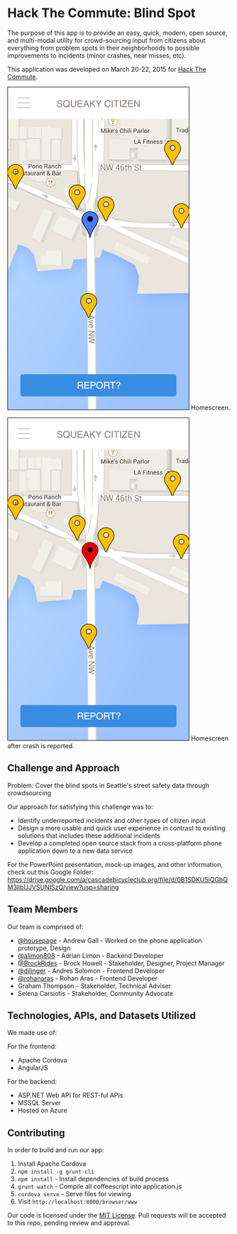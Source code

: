 # Hack The Commute: Blind Spot

The purpose of this app is to provide an easy, quick, modern, open source, and multi-modal utility for crowd-sourcing input from citizens about everything from problem spots in their neighborhoods to possible improvements to incidents (minor crashes, near misses, etc).

This application was developed on March 20-22, 2015 for [Hack The Commute](https://codeforseattle.hackpad.com/Hack-the-Commute-2h8AsgMYcB8).

![Homescreen](screenshots/1.jpg) Homescreen.

![Homescreen after crash is reported.](screenshots/2.jpg) Homescreen after crash is reported.

## Challenge and Approach

Problem: Cover the blind spots in Seattle's street safety data through crowdsourcing

Our approach for satisfying this challenge was to:

- Identify underreported incidents and other types of citizen input
- Design a more usable and quick user experience in contrast to existing solutions that includes these additional incidents
- Develop a completed open source stack from a cross-platform phone application down to a new data service

For the PowerPoint presentation, mock-up images, and other information, check out this Google Folder:
https://drive.google.com/a/cascadebicycleclub.org/file/d/0B1SDKU5iQGbQM3libUJVSUNISzQ/view?usp=sharing

## Team Members

Our team is comprised of:

- [@housepage](http://github.com/housepage) - Andrew Gall - Worked on the phone application prototype, Design
- [@alimon808](https://github.com/alimon808) - Adrian Limon - Backend Developer
- [@BrockRides](https://github.com/BrockRides) - Brock Howell - Stakeholder, Designer, Project Manager
- [@dilinger](https://github.com/dilinger) - Andres Solomon - Frontend Developer
- [@rohanaras](https://github.com/rohanaras) - Rohan Aras - Frontend Developer
- Graham Thompson - Stakeholder, Technical Adviser
- Selena Carsiotis - Stakeholder, Community Advocate


## Technologies, APIs, and Datasets Utilized

We made use of:

For the frontend:
- Apache Cordova
- AngularJS

For the backend:
- ASP.NET Web API for REST-ful APIs
- MSSQL Server
- Hosted on Azure

## Contributing

In order to build and run our app:

1. Install Apache Cordova
2. `npm install -g grunt-cli`
3. `npm install` - Install dependencies of build process
4. `grunt watch` - Compile all coffeescript into application.js
5. `cordova serve` - Serve files for viewing
6. Visit `http://localhost:8000/browser/www`

Our code is licensed under the [MIT License](LICENSE.md). Pull requests will be accepted to this repo, pending review and approval.
